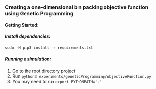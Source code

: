 ### Creating a one-dimensional bin packing objective function using Genetic Programming

#### Getting Started:

##### Install dependencies:
`sudo -H pip3 install -r requirements.txt`

##### Running a simulation:
1. Go to the root directory project
2. Run `python3 experiments/geneticProgramming/objectiveFunction.py`
3. You may need to run `export PYTHONPATH='.'`
